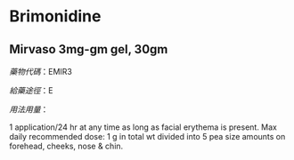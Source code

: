 # Brimonidine

## Mirvaso 3mg-gm gel, 30gm

*藥物代碼*：EMIR3

*給藥途徑*：E

*用法用量*：

1 application/24 hr at any time as long as facial erythema is present. Max daily recommended dose: 1 g in total wt divided into 5 pea size amounts on forehead, cheeks, nose & chin.

